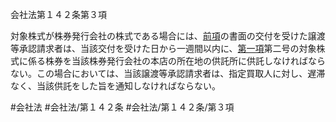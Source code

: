 会社法第１４２条第３項

対象株式が株券発行会社の株式である場合には、[前項](会社法＿＿＿＿第１４２条第２項)の書面の交付を受けた譲渡等承認請求者は、当該交付を受けた日から一週間以内に、[第一項](会社法＿＿＿＿第１４２条第１項)第二号の対象株式に係る株券を当該株券発行会社の本店の所在地の供託所に供託しなければならない。この場合においては、当該譲渡等承認請求者は、指定買取人に対し、遅滞なく、当該供託をした旨を通知しなければならない。

#会社法
#会社法/第１４２条
#会社法/第１４２条/第３項
